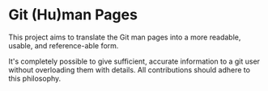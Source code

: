 Git (Hu)man Pages
=================

This project aims to translate the Git man pages into a more readable, usable,
and reference-able form.

It's completely possible to give sufficient, accurate information to a git user
without overloading them with details. All contributions should adhere to this
philosophy. 
